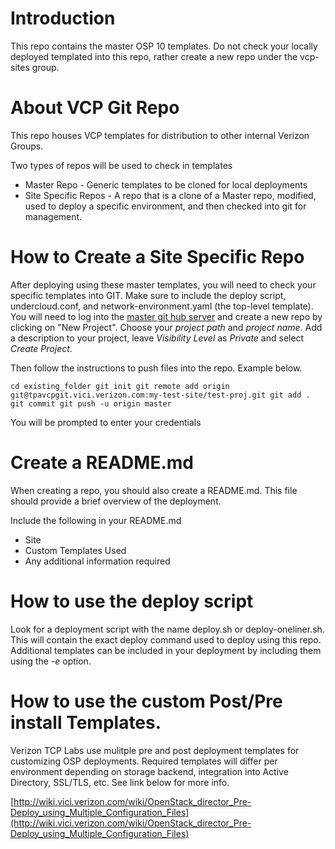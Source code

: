 # Introduction
This repo contains the master OSP 10 templates. Do not check your locally deployed templated into this repo, rather create a new repo under the vcp-sites group.



# About VCP Git Repo
This repo houses VCP templates for distribution to other internal Verizon Groups.

Two types of repos will be used to check in templates
* Master Repo - Generic templates to be cloned for local deployments
* Site Specific Repos - A repo that is a clone of a Master repo, modified, used to deploy a specific environment, and then checked into git for management.


# How to Create a Site Specific Repo
After deploying using these master templates, you will need to check your specific templates into GIT. Make sure to include the deploy script, undercloud.conf, and network-environment.yaml (the top-level template). You will need to log into the [master git hub server](http://tpavcpgit.vici.verizon.com/dashboard/projects) and create a new repo by clicking on "New Project". Choose your *project path* and *project name*. Add a description to your project, leave *Visibility Level* as *Private* and select *Create Project*.

Then follow the instructions to push files into the repo. Example below.


`cd existing_folder
git init
git remote add origin git@tpavcpgit.vici.verizon.com:my-test-site/test-proj.git
git add .
git commit
git push -u origin master`

You will be prompted to enter your credentials


# Create a README.md
When creating a repo, you should also create a README.md. This file should provide a brief overview of the deployment. 

Include the following in your README.md
* Site
* Custom Templates Used
* Any additional information required


# How to use the deploy script
Look for a deployment script with the name deploy.sh or deploy-oneliner.sh. This will contain the exact deploy command used to deploy using this repo. Additional templates can be included in your deployment by including them using the *-e* option.



# How to use the custom Post/Pre install Templates.
Verizon TCP Labs use mulitple pre and post deployment templates for customizing OSP deployments. Required templates will differ per environment depending on storage backend, integration into Active Directory, SSL/TLS, etc. See link below for more info.

[http://wiki.vici.verizon.com/wiki/OpenStack_director_Pre-Deploy_using_Multiple_Configuration_Files](http://wiki.vici.verizon.com/wiki/OpenStack_director_Pre-Deploy_using_Multiple_Configuration_Files)
 

